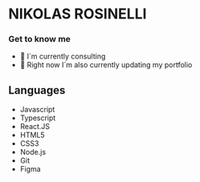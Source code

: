 # NIKOLAS ROSINELLI 

### Get to know me

- 🔭 I´m currently consulting
- 🌱 Right now I´m also currently updating my portfolio


<!-- My Portfolio: [https://github.com/kayzersozee/nikolas_rosinelli_ip2_fe20](https://github.com/kayzersozee/nikolas_rosinelli_ip2_fe20)


Demo: [https://rosinelliportfolio.surge.sh](https://https://rosinelliportfolio.surge.sh) -->



<!-- ABOUT THE PROJECT -->

## Languages

- Javascript
- Typescript
- React.JS
- HTML5
- CSS3
- Node.js
- Git
- Figma

##
